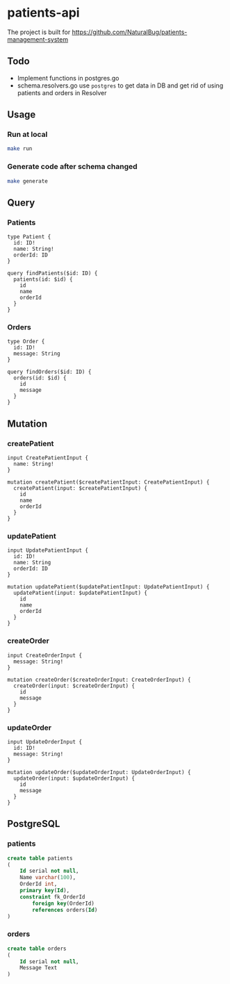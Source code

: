 # patients-api

The project is built for
https://github.com/NaturalBug/patients-management-system

## Todo

- Implement functions in postgres.go
- schema.resolvers.go use `postgres` to get data in DB and get rid of using patients and orders in Resolver

## Usage

### Run at local

```sh
make run
```

### Generate code after schema changed

```sh
make generate
```

## Query

### Patients

```gql
type Patient {
  id: ID!
  name: String!
  orderId: ID
}

query findPatients($id: ID) {
  patients(id: $id) {
    id
    name
    orderId
  }
}
```

### Orders

```gql
type Order {
  id: ID!
  message: String
}

query findOrders($id: ID) {
  orders(id: $id) {
    id
    message
  }
}
```

## Mutation

### createPatient

```gql
input CreatePatientInput {
  name: String!
}

mutation createPatient($createPatientInput: CreatePatientInput) {
  createPatient(input: $createPatientInput) {
    id
    name
    orderId
  }
}
```

### updatePatient

```gql
input UpdatePatientInput {
  id: ID!
  name: String
  orderId: ID
}

mutation updatePatient($updatePatientInput: UpdatePatientInput) {
  updatePatient(input: $updatePatientInput) {
    id
    name
    orderId
  }
}
```

### createOrder

```gql
input CreateOrderInput {
  message: String!
}

mutation createOrder($createOrderInput: CreateOrderInput) {
  createOrder(input: $createOrderInput) {
    id
    message
  }
}
```

### updateOrder

```gql
input UpdateOrderInput {
  id: ID!
  message: String!
}

mutation updateOrder($updateOrderInput: UpdateOrderInput) {
  updateOrder(input: $updateOrderInput) {
    id
    message
  }
}
```

## PostgreSQL

### patients

```sql
create table patients
(
	Id serial not null,
	Name varchar(100),
	OrderId int,
	primary key(Id),
	constraint fk_OrderId
		foreign key(OrderId)
		references orders(Id)
)
```

### orders

```sql
create table orders
(
	Id serial not null,
	Message Text
)
```
